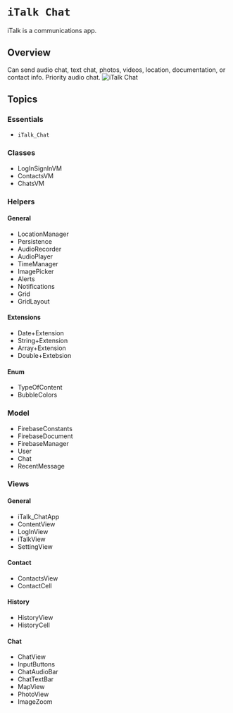 # ``iTalk Chat``

iTalk is a communications app. 

## Overview

Can send audio chat, text chat, photos, videos, location, documentation, or contact info. Priority audio chat.
![iTalk Chat](iTalk.png)

## Topics

### Essentials

- ``iTalk_Chat``

### Classes
- LogInSignInVM
- ContactsVM
- ChatsVM

### Helpers
#### General
- LocationManager
- Persistence
- AudioRecorder
- AudioPlayer
- TimeManager
- ImagePicker
- Alerts
- Notifications
- Grid
- GridLayout

#### Extensions
- Date+Extension
- String+Extension
- Array+Extension
- Double+Extebsion

#### Enum
- TypeOfContent
- BubbleColors

### Model
- FirebaseConstants
- FirebaseDocument
- FirebaseManager
- User
- Chat
- RecentMessage

### Views
#### General
- iTalk_ChatApp
- ContentView
- LogInView
- iTalkView
- SettingView

#### Contact
- ContactsView
- ContactCell

#### History
- HistoryView
- HistoryCell

#### Chat
- ChatView
- InputButtons
- ChatAudioBar
- ChatTextBar
- MapView
- PhotoView
- ImageZoom

